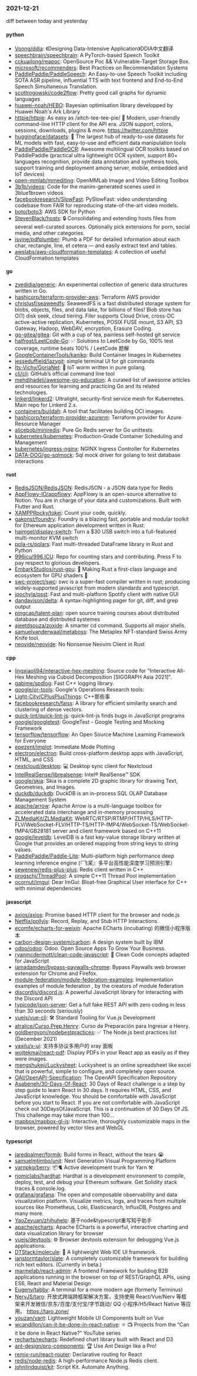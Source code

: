 ### 2021-12-21
diff between today and yesterday

#### python
* [Vonng/ddia](https://github.com/Vonng/ddia): 《Designing Data-Intensive Application》DDIA中文翻译
* [speechbrain/speechbrain](https://github.com/speechbrain/speechbrain): A PyTorch-based Speech Toolkit
* [cckuailong/reapoc](https://github.com/cckuailong/reapoc): OpenSource Poc && Vulnerable-Target Storage Box.
* [microsoft/recommenders](https://github.com/microsoft/recommenders): Best Practices on Recommendation Systems
* [PaddlePaddle/PaddleSpeech](https://github.com/PaddlePaddle/PaddleSpeech): An Easy-to-use Speech Toolkit including SOTA ASR pipeline, influential TTS with text frontend and End-to-End Speech Simultaneous Translation.
* [scottrogowski/code2flow](https://github.com/scottrogowski/code2flow): Pretty good call graphs for dynamic languages
* [huawei-noah/HEBO](https://github.com/huawei-noah/HEBO): Bayesian optimisation library developped by Huawei Noah's Ark Library
* [httpie/httpie](https://github.com/httpie/httpie): As easy as /aitch-tee-tee-pie/ 🥧 Modern, user-friendly command-line HTTP client for the API era. JSON support, colors, sessions, downloads, plugins & more. https://twitter.com/httpie
* [huggingface/datasets](https://github.com/huggingface/datasets): 🤗 The largest hub of ready-to-use datasets for ML models with fast, easy-to-use and efficient data manipulation tools
* [PaddlePaddle/PaddleOCR](https://github.com/PaddlePaddle/PaddleOCR): Awesome multilingual OCR toolkits based on PaddlePaddle (practical ultra lightweight OCR system, support 80+ languages recognition, provide data annotation and synthesis tools, support training and deployment among server, mobile, embedded and IoT devices)
* [open-mmlab/mmediting](https://github.com/open-mmlab/mmediting): OpenMMLab Image and Video Editing Toolbox
* [3b1b/videos](https://github.com/3b1b/videos): Code for the manim-generated scenes used in 3blue1brown videos
* [facebookresearch/SlowFast](https://github.com/facebookresearch/SlowFast): PySlowFast: video understanding codebase from FAIR for reproducing state-of-the-art video models.
* [boto/boto3](https://github.com/boto/boto3): AWS SDK for Python
* [StevenBlack/hosts](https://github.com/StevenBlack/hosts): 🔒 Consolidating and extending hosts files from several well-curated sources. Optionally pick extensions for porn, social media, and other categories.
* [jsvine/pdfplumber](https://github.com/jsvine/pdfplumber): Plumb a PDF for detailed information about each char, rectangle, line, et cetera — and easily extract text and tables.
* [awslabs/aws-cloudformation-templates](https://github.com/awslabs/aws-cloudformation-templates): A collection of useful CloudFormation templates

#### go
* [zyedidia/generic](https://github.com/zyedidia/generic): An experimental collection of generic data structures written in Go.
* [hashicorp/terraform-provider-aws](https://github.com/hashicorp/terraform-provider-aws): Terraform AWS provider
* [chrislusf/seaweedfs](https://github.com/chrislusf/seaweedfs): SeaweedFS is a fast distributed storage system for blobs, objects, files, and data lake, for billions of files! Blob store has O(1) disk seek, cloud tiering. Filer supports Cloud Drive, cross-DC active-active replication, Kubernetes, POSIX FUSE mount, S3 API, S3 Gateway, Hadoop, WebDAV, encryption, Erasure Coding.
* [go-gitea/gitea](https://github.com/go-gitea/gitea): Git with a cup of tea, painless self-hosted git service
* [halfrost/LeetCode-Go](https://github.com/halfrost/LeetCode-Go): ✅ Solutions to LeetCode by Go, 100% test coverage, runtime beats 100% / LeetCode 题解
* [GoogleContainerTools/kaniko](https://github.com/GoogleContainerTools/kaniko): Build Container Images In Kubernetes
* [jesseduffield/lazygit](https://github.com/jesseduffield/lazygit): simple terminal UI for git commands
* [Its-Vichy/GoriaNet](https://github.com/Its-Vichy/GoriaNet): 🐼 IoT worm written in pure golang.
* [cli/cli](https://github.com/cli/cli): GitHub’s official command line tool
* [mehdihadeli/awesome-go-education](https://github.com/mehdihadeli/awesome-go-education): A curated list of awesome articles and resources for learning and practicing Go and its related technologies.
* [linkerd/linkerd2](https://github.com/linkerd/linkerd2): Ultralight, security-first service mesh for Kubernetes. Main repo for Linkerd 2.x.
* [containers/buildah](https://github.com/containers/buildah): A tool that facilitates building OCI images.
* [hashicorp/terraform-provider-azurerm](https://github.com/hashicorp/terraform-provider-azurerm): Terraform provider for Azure Resource Manager
* [alicebob/miniredis](https://github.com/alicebob/miniredis): Pure Go Redis server for Go unittests
* [kubernetes/kubernetes](https://github.com/kubernetes/kubernetes): Production-Grade Container Scheduling and Management
* [kubernetes/ingress-nginx](https://github.com/kubernetes/ingress-nginx): NGINX Ingress Controller for Kubernetes
* [DATA-DOG/go-sqlmock](https://github.com/DATA-DOG/go-sqlmock): Sql mock driver for golang to test database interactions

#### rust
* [RedisJSON/RedisJSON](https://github.com/RedisJSON/RedisJSON): RedisJSON - a JSON data type for Redis
* [AppFlowy-IO/appflowy](https://github.com/AppFlowy-IO/appflowy): AppFlowy is an open-source alternative to Notion. You are in charge of your data and customizations. Built with Flutter and Rust.
* [XAMPPRocky/tokei](https://github.com/XAMPPRocky/tokei): Count your code, quickly.
* [gakonst/foundry](https://github.com/gakonst/foundry): Foundry is a blazing fast, portable and modular toolkit for Ethereum application development written in Rust.
* [haimgel/display-switch](https://github.com/haimgel/display-switch): Turn a $30 USB switch into a full-featured multi-monitor KVM switch
* [pola-rs/polars](https://github.com/pola-rs/polars): Fast multi-threaded DataFrame library in Rust and Python
* [996icu/996.ICU](https://github.com/996icu/996.ICU): Repo for counting stars and contributing. Press F to pay respect to glorious developers.
* [EmbarkStudios/rust-gpu](https://github.com/EmbarkStudios/rust-gpu): 🐉 Making Rust a first-class language and ecosystem for GPU shaders 🚧
* [swc-project/swc](https://github.com/swc-project/swc): swc is a super-fast compiler written in rust; producing widely-supported javascript from modern standards and typescript.
* [jpochyla/psst](https://github.com/jpochyla/psst): Fast and multi-platform Spotify client with native GUI
* [dandavison/delta](https://github.com/dandavison/delta): A syntax-highlighting pager for git, diff, and grep output
* [pingcap/talent-plan](https://github.com/pingcap/talent-plan): open source training courses about distributed database and distributed systemes
* [ajeetdsouza/zoxide](https://github.com/ajeetdsouza/zoxide): A smarter cd command. Supports all major shells.
* [samuelvanderwaal/metaboss](https://github.com/samuelvanderwaal/metaboss): The Metaplex NFT-standard Swiss Army Knife tool.
* [neovide/neovide](https://github.com/neovide/neovide): No Nonsense Neovim Client in Rust

#### cpp
* [lingxiaoli94/interactive-hex-meshing](https://github.com/lingxiaoli94/interactive-hex-meshing): Source code for "Interactive All-Hex Meshing via Cuboid Decomposition [SIGGRAPH Asia 2021]".
* [gabime/spdlog](https://github.com/gabime/spdlog): Fast C++ logging library.
* [google/or-tools](https://github.com/google/or-tools): Google's Operations Research tools:
* [Light-City/CPlusPlusThings](https://github.com/Light-City/CPlusPlusThings): C++那些事
* [facebookresearch/faiss](https://github.com/facebookresearch/faiss): A library for efficient similarity search and clustering of dense vectors.
* [quick-lint/quick-lint-js](https://github.com/quick-lint/quick-lint-js): quick-lint-js finds bugs in JavaScript programs
* [google/googletest](https://github.com/google/googletest): GoogleTest - Google Testing and Mocking Framework
* [tensorflow/tensorflow](https://github.com/tensorflow/tensorflow): An Open Source Machine Learning Framework for Everyone
* [epezent/implot](https://github.com/epezent/implot): Immediate Mode Plotting
* [electron/electron](https://github.com/electron/electron): Build cross-platform desktop apps with JavaScript, HTML, and CSS
* [nextcloud/desktop](https://github.com/nextcloud/desktop): 💻 Desktop sync client for Nextcloud
* [IntelRealSense/librealsense](https://github.com/IntelRealSense/librealsense): Intel® RealSense™ SDK
* [google/skia](https://github.com/google/skia): Skia is a complete 2D graphic library for drawing Text, Geometries, and Images.
* [duckdb/duckdb](https://github.com/duckdb/duckdb): DuckDB is an in-process SQL OLAP Database Management System
* [apache/arrow](https://github.com/apache/arrow): Apache Arrow is a multi-language toolbox for accelerated data interchange and in-memory processing
* [ZLMediaKit/ZLMediaKit](https://github.com/ZLMediaKit/ZLMediaKit): WebRTC/RTSP/RTMP/HTTP/HLS/HTTP-FLV/WebSocket-FLV/HTTP-TS/HTTP-fMP4/WebSocket-TS/WebSocket-fMP4/GB28181 server and client framework based on C++11
* [google/leveldb](https://github.com/google/leveldb): LevelDB is a fast key-value storage library written at Google that provides an ordered mapping from string keys to string values.
* [PaddlePaddle/Paddle-Lite](https://github.com/PaddlePaddle/Paddle-Lite): Multi-platform high performance deep learning inference engine (『飞桨』多平台高性能深度学习预测引擎）
* [sewenew/redis-plus-plus](https://github.com/sewenew/redis-plus-plus): Redis client written in C++
* [progschj/ThreadPool](https://github.com/progschj/ThreadPool): A simple C++11 Thread Pool implementation
* [ocornut/imgui](https://github.com/ocornut/imgui): Dear ImGui: Bloat-free Graphical User interface for C++ with minimal dependencies

#### javascript
* [axios/axios](https://github.com/axios/axios): Promise based HTTP client for the browser and node.js
* [Netflix/pollyjs](https://github.com/Netflix/pollyjs): Record, Replay, and Stub HTTP Interactions.
* [ecomfe/echarts-for-weixin](https://github.com/ecomfe/echarts-for-weixin): Apache ECharts (incubating) 的微信小程序版本
* [carbon-design-system/carbon](https://github.com/carbon-design-system/carbon): A design system built by IBM
* [odoo/odoo](https://github.com/odoo/odoo): Odoo. Open Source Apps To Grow Your Business.
* [ryanmcdermott/clean-code-javascript](https://github.com/ryanmcdermott/clean-code-javascript): 🛁 Clean Code concepts adapted for JavaScript
* [iamadamdev/bypass-paywalls-chrome](https://github.com/iamadamdev/bypass-paywalls-chrome): Bypass Paywalls web browser extension for Chrome and Firefox.
* [module-federation/module-federation-examples](https://github.com/module-federation/module-federation-examples): Implementation examples of module federation , by the creators of module federation
* [discordjs/discord.js](https://github.com/discordjs/discord.js): A powerful JavaScript library for interacting with the Discord API
* [typicode/json-server](https://github.com/typicode/json-server): Get a full fake REST API with zero coding in less than 30 seconds (seriously)
* [vuejs/vue-cli](https://github.com/vuejs/vue-cli): 🛠️ Standard Tooling for Vue.js Development
* [atralice/Curso.Prep.Henry](https://github.com/atralice/Curso.Prep.Henry): Curso de Preparación para Ingresar a Henry.
* [goldbergyoni/nodebestpractices](https://github.com/goldbergyoni/nodebestpractices): ✅ The Node.js best practices list (December 2021)
* [vaxilu/x-ui](https://github.com/vaxilu/x-ui): 支持多协议多用户的 xray 面板
* [wojtekmaj/react-pdf](https://github.com/wojtekmaj/react-pdf): Display PDFs in your React app as easily as if they were images.
* [mengshukeji/Luckysheet](https://github.com/mengshukeji/Luckysheet): Luckysheet is an online spreadsheet like excel that is powerful, simple to configure, and completely open source.
* [OAI/OpenAPI-Specification](https://github.com/OAI/OpenAPI-Specification): The OpenAPI Specification Repository
* [Asabeneh/30-Days-Of-React](https://github.com/Asabeneh/30-Days-Of-React): 30 Days of React challenge is a step by step guide to learn React in 30 days. It requires HTML, CSS, and JavaScript knowledge. You should be comfortable with JavaScript before you start to React. If you are not comfortable with JavaScript check out 30DaysOfJavaScript. This is a continuation of 30 Days Of JS. This challenge may take more than 100…
* [mapbox/mapbox-gl-js](https://github.com/mapbox/mapbox-gl-js): Interactive, thoroughly customizable maps in the browser, powered by vector tiles and WebGL

#### typescript
* [jaredpalmer/formik](https://github.com/jaredpalmer/formik): Build forms in React, without the tears 😭
* [samuelmtimbo/unit](https://github.com/samuelmtimbo/unit): Next Generation Visual Programming Platform
* [yarnpkg/berry](https://github.com/yarnpkg/berry): 📦🐈 Active development trunk for Yarn ⚒
* [nomiclabs/hardhat](https://github.com/nomiclabs/hardhat): Hardhat is a development environment to compile, deploy, test, and debug your Ethereum software. Get Solidity stack traces & console.log.
* [grafana/grafana](https://github.com/grafana/grafana): The open and composable observability and data visualization platform. Visualize metrics, logs, and traces from multiple sources like Prometheus, Loki, Elasticsearch, InfluxDB, Postgres and many more.
* [YaoZeyuan/zhihuhelp](https://github.com/YaoZeyuan/zhihuhelp): 基于node&typescript重写知乎助手
* [apache/echarts](https://github.com/apache/echarts): Apache ECharts is a powerful, interactive charting and data visualization library for browser
* [vuejs/devtools](https://github.com/vuejs/devtools): ⚙️ Browser devtools extension for debugging Vue.js applications.
* [DTStack/molecule](https://github.com/DTStack/molecule): 🚀 A lightweight Web IDE UI framework.
* [ianstormtaylor/slate](https://github.com/ianstormtaylor/slate): A completely customizable framework for building rich text editors. (Currently in beta.)
* [marmelab/react-admin](https://github.com/marmelab/react-admin): A frontend Framework for building B2B applications running in the browser on top of REST/GraphQL APIs, using ES6, React and Material Design
* [Eugeny/tabby](https://github.com/Eugeny/tabby): A terminal for a more modern age (formerly Terminus)
* [NervJS/taro](https://github.com/NervJS/taro): 开放式跨端跨框架解决方案，支持使用 React/Vue/Nerv 等框架来开发微信/京东/百度/支付宝/字节跳动/ QQ 小程序/H5/React Native 等应用。 https://taro.zone/
* [youzan/vant](https://github.com/youzan/vant): Lightweight Mobile UI Components built on Vue
* [wcandillon/can-it-be-done-in-react-native](https://github.com/wcandillon/can-it-be-done-in-react-native): ⚛️ 📺 Projects from the “Can it be done in React Native?” YouTube series
* [recharts/recharts](https://github.com/recharts/recharts): Redefined chart library built with React and D3
* [ant-design/pro-components](https://github.com/ant-design/pro-components): 🏆 Use Ant Design like a Pro!
* [remix-run/react-router](https://github.com/remix-run/react-router): Declarative routing for React
* [redis/node-redis](https://github.com/redis/node-redis): A high-performance Node.js Redis client.
* [johnlindquist/kit](https://github.com/johnlindquist/kit): Script Kit. Automate Anything.
